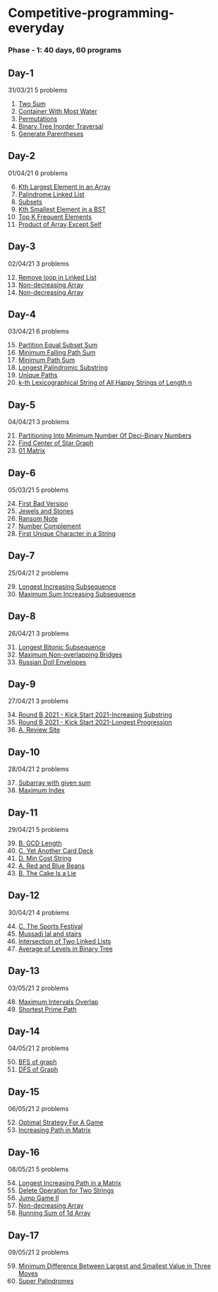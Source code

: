# Competitive-programming-everyday
### Phase - 1: 40 days, 60 programs

## Day-1
31/03/21
5 problems

1. [Two Sum](https://leetcode.com/problems/two-sum/)
2. [Container With Most Water](https://leetcode.com/problems/container-with-most-water/)
3. [Permutations](https://leetcode.com/problems/permutations/)
4. [Binary Tree Inorder Traversal](https://leetcode.com/problems/binary-tree-inorder-traversal/)
5. [Generate Parentheses](https://leetcode.com/problems/generate-parentheses/)

## Day-2
01/04/21
6 problems

6. [Kth Largest Element in an Array](https://leetcode.com/problems/kth-largest-element-in-an-array/)
7. [Palindrome Linked List](https://leetcode.com/explore/challenge/card/april-leetcoding-challenge-2021/593/week-1-april-1st-april-7th/3693/)
8. [Subsets](https://leetcode.com/problems/subsets/)
9. [Kth Smallest Element in a BST](https://leetcode.com/problems/kth-smallest-element-in-a-bst/)
10. [Top K Frequent Elements](https://leetcode.com/problems/top-k-frequent-elements/)
11. [Product of Array Except Self](https://leetcode.com/problems/product-of-array-except-self/)

## Day-3
02/04/21
3 problems

12. [Remove loop in Linked List](https://practice.geeksforgeeks.org/problems/remove-loop-in-linked-list/)
13. [Non-decreasing Array](https://leetcode.com/problems/non-decreasing-array/)
14. [Non-decreasing Array](https://leetcode.com/problems/count-primes/)

## Day-4
03/04/21
6 problems

15. [Partition Equal Subset Sum](https://leetcode.com/problems/partition-equal-subset-sum/) 
16. [Minimum Falling Path Sum](https://leetcode.com/problems/minimum-falling-path-sum/)
17. [Minimum Path Sum](https://leetcode.com/problems/minimum-path-sum/)
18. [Longest Palindromic Substring](https://leetcode.com/problems/longest-palindromic-substring/)
19. [Unique Paths](https://leetcode.com/problems/unique-paths/)
20. [k-th Lexicographical String of All Happy Strings of Length n](https://leetcode.com/problems/the-k-th-lexicographical-string-of-all-happy-strings-of-length-n/)

## Day-5
04/04/21
3 problems

21. [Partitioning Into Minimum Number Of Deci-Binary Numbers](https://leetcode.com/problems/partitioning-into-minimum-number-of-deci-binary-numbers/)
22. [Find Center of Star Graph](https://leetcode.com/problems/find-center-of-star-graph/)
23. [01 Matrix](https://leetcode.com/problems/01-matrix/)

## Day-6
05/03/21
5 problems

24. [First Bad Version](https://leetcode.com/problems/first-bad-version/)
25. [Jewels and Stones](https://leetcode.com/explore/challenge/card/may-leetcoding-challenge/534/week-1-may-1st-may-7th/3317/)
26. [Ransom Note](https://leetcode.com/explore/challenge/card/may-leetcoding-challenge/534/week-1-may-1st-may-7th/3318/)
27. [Number Complement](https://leetcode.com/explore/challenge/card/may-leetcoding-challenge/534/week-1-may-1st-may-7th/3319/)
28. [First Unique Character in a String](https://leetcode.com/explore/challenge/card/may-leetcoding-challenge/534/week-1-may-1st-may-7th/3320/)

## Day-7
25/04/21
2 problems

29. [Longest Increasing Subsequence](https://www.pepcoding.com/resources/data-structures-and-algorithms-in-java-levelup/dynamic-programming/lis-official/ojquestion)
30. [Maximum Sum Increasing Subsequence](https://www.pepcoding.com/resources/data-structures-and-algorithms-in-java-levelup/dynamic-programming/msis-official/ojquestion)

## Day-8
26/04/21
3 problems

31. [Longest Bitonic Subsequence](https://www.pepcoding.com/resources/data-structures-and-algorithms-in-java-levelup/dynamic-programming/lbs-official/ojquestion)
32. [Maximum Non-overlapping Bridges](https://www.pepcoding.com/resources/data-structures-and-algorithms-in-java-levelup/dynamic-programming/max-non-overlapping-bridges-official/ojquestion)
33. [Russian Doll Envelopes](https://www.pepcoding.com/resources/data-structures-and-algorithms-in-java-levelup/dynamic-programming/russian-doll-envelopes-official/ojquestion)

## Day-9
27/04/21
3 problems

34. [Round B 2021 - Kick Start 2021-Increasing Substring](https://codingcompetitions.withgoogle.com/kickstart/round/0000000000435a5b/000000000077a882)
35. [Round B 2021 - Kick Start 2021-Longest Progression](https://codingcompetitions.withgoogle.com/kickstart/round/0000000000435a5b/000000000077a3a5)
36. [A. Review Site](https://codeforces.com/contest/1511/problem/A)

## Day-10
28/04/21
2 problems

37. [Subarray with given sum](https://practice.geeksforgeeks.org/problems/subarray-with-given-sum-1587115621/1#)
38. [Maximum Index](https://practice.geeksforgeeks.org/problems/maximum-index-1587115620/1#)

## Day-11
29/04/21
5 problems

39. [B. GCD Length](https://codeforces.com/contest/1511/problem/B)
40. [C. Yet Another Card Deck](https://codeforces.com/contest/1511/problem/C)
41. [D. Min Cost String](https://codeforces.com/contest/1511/problem/D)
42. [A. Red and Blue Beans](https://codeforces.com/contest/1519/problem/A)
43. [B. The Cake Is a Lie](https://codeforces.com/contest/1519/problem/B)

## Day-12
30/04/21
4 problems

44. [C. The Sports Festival](https://codeforces.com/contest/1509/problem/C)
45. [Mussadi lal and stairs](https://www.codechef.com/problems/JAM11)
46. [Intersection of Two Linked Lists](https://leetcode.com/explore/featured/card/march-leetcoding-challenge-2021/588/week-1-march-1st-march-7th/3660/)
47. [Average of Levels in Binary Tree](https://leetcode.com/explore/featured/card/march-leetcoding-challenge-2021/588/week-1-march-1st-march-7th/3661/)

## Day-13
03/05/21
2 problems

48. [Maximum Intervals Overlap](https://practice.geeksforgeeks.org/problems/maximum-intervals-overlap5708/1)
49. [Shortest Prime Path](https://practice.geeksforgeeks.org/problems/2b9978653b4d905d12c04387a60e16464ef40733/0/)

## Day-14
04/05/21
2 problems

50. [BFS of graph](https://practice.geeksforgeeks.org/problems/bfs-traversal-of-graph/1)
51. [DFS of Graph](https://practice.geeksforgeeks.org/problems/depth-first-traversal-for-a-graph/1)

## Day-15
06/05/21
2 problems

52. [Optimal Strategy For A Game](https://practice.geeksforgeeks.org/problems/optimal-strategy-for-a-game-1587115620/1#)
53. [Increasing Path in Matrix](https://www.interviewbit.com/problems/increasing-path-in-matrix/)

## Day-16
08/05/21
5 problems

54. [Longest Increasing Path in a Matrix](https://leetcode.com/problems/longest-increasing-path-in-a-matrix/)
55. [Delete Operation for Two Strings](https://leetcode.com/explore/challenge/card/may-leetcoding-challenge-2021/598/week-1-may-1st-may-7th/3734/)
56. [Jump Game II](https://leetcode.com/explore/challenge/card/may-leetcoding-challenge-2021/598/week-1-may-1st-may-7th/3732/)
57. [Non-decreasing Array](https://leetcode.com/explore/challenge/card/may-leetcoding-challenge-2021/598/week-1-may-1st-may-7th/3731/)
58. [Running Sum of 1d Array](https://leetcode.com/explore/challenge/card/may-leetcoding-challenge-2021/598/week-1-may-1st-may-7th/3730/)


## Day-17
09/05/21
2 problems

59. [Minimum Difference Between Largest and Smallest Value in Three Moves](https://leetcode.com/problems/minimum-difference-between-largest-and-smallest-value-in-three-moves/)
60. [Super Palindromes](https://leetcode.com/explore/challenge/card/may-leetcoding-challenge-2021/599/week-2-may-8th-may-14th/3736/)
